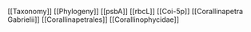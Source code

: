[[Taxonomy]]
[[Phylogeny]]
[[psbA]]
[[rbcL]]
[[Coi-5p]]
[[Corallinapetra Gabrielii]]
[[Corallinapetrales]]
[[Corallinophycidae]]
